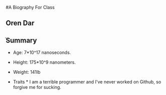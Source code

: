 #A Biography For Class
## Oren Dar

ֿSummary
--
* Age: 7*10^17 nanoseconds.
* Height: 175*10^9 nanometers.
* Weight: 141lb

* Traits *
I am a terrible programmer and I've never worked on Github, so forgive me for sucking.


